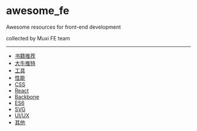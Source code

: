 # awesome_fe
Awesome resources for front-end development 

collected by Muxi FE team

****

+ [书籍推荐](https://github.com/Muxi-Studio/awesome_fe/blob/master/books.md)
+ [大牛推特](https://github.com/Muxi-Studio/awesome_fe/blob/master/twitter.md)
+ [工具](https://github.com/Muxi-Studio/awesome_fe/blob/master/tooling.md)
+ [性能](https://github.com/Muxi-Studio/awesome_fe/blob/master/performance.md)
+ [CSS](https://github.com/Muxi-Studio/awesome_fe/blob/master/css.md)
+ [React](https://github.com/Muxi-Studio/awesome_fe/blob/master/react.md)
+ [Backbone](https://github.com/Muxi-Studio/awesome_fe/blob/master/backbone.md)
+ [ES6](https://github.com/Muxi-Studio/awesome_fe/blob/master/es6.md)
+ [SVG](https://github.com/Muxi-Studio/awesome_fe/blob/master/svg.md)
+ [UI/UX](https://github.com/Muxi-Studio/awesome_fe/blob/master/ui.md)
+ [其他](https://github.com/Muxi-Studio/awesome_fe/blob/master/else.md)



